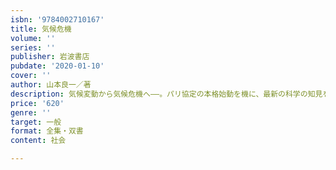 ```yaml
---
isbn: '9784002710167'
title: 気候危機
volume: ''
series: ''
publisher: 岩波書店
pubdate: '2020-01-10'
cover: ''
author: 山本良一／著
description: 気候変動から気候危機へ――。パリ協定の本格始動を機に、最新の科学の知見を踏まえ、今何をすべきかを説く。
price: '620'
genre: ''
target: 一般
format: 全集・双書
content: 社会

---
```

